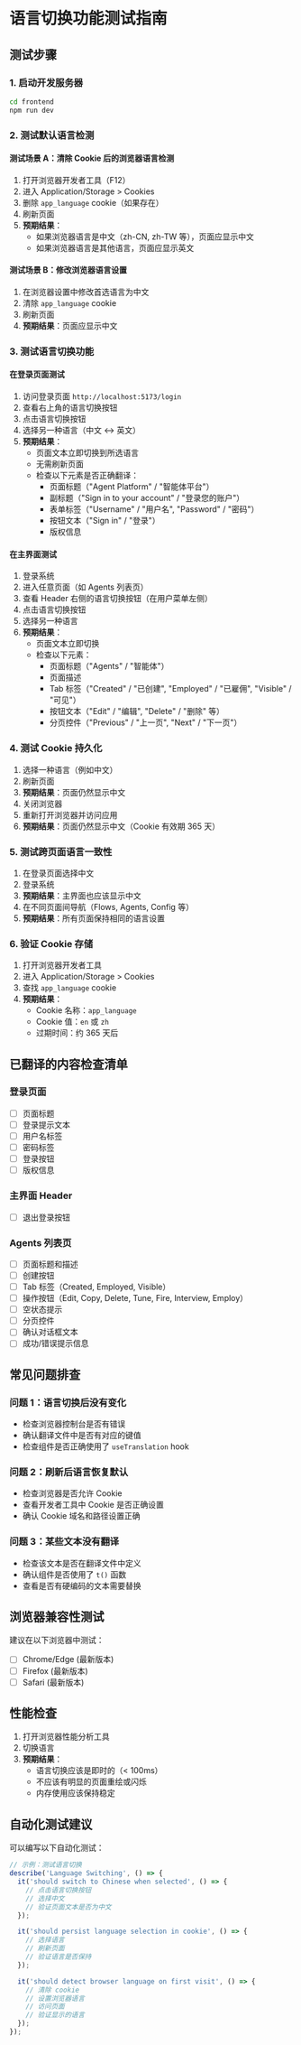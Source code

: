 # 语言切换功能测试指南

## 测试步骤

### 1. 启动开发服务器

```bash
cd frontend
npm run dev
```

### 2. 测试默认语言检测

#### 测试场景 A：清除 Cookie 后的浏览器语言检测

1. 打开浏览器开发者工具（F12）
2. 进入 Application/Storage > Cookies
3. 删除 `app_language` cookie（如果存在）
4. 刷新页面
5. **预期结果**：
   - 如果浏览器语言是中文（zh-CN, zh-TW 等），页面应显示中文
   - 如果浏览器语言是其他语言，页面应显示英文

#### 测试场景 B：修改浏览器语言设置

1. 在浏览器设置中修改首选语言为中文
2. 清除 `app_language` cookie
3. 刷新页面
4. **预期结果**：页面应显示中文

### 3. 测试语言切换功能

#### 在登录页面测试

1. 访问登录页面 `http://localhost:5173/login`
2. 查看右上角的语言切换按钮
3. 点击语言切换按钮
4. 选择另一种语言（中文 ↔ 英文）
5. **预期结果**：
   - 页面文本立即切换到所选语言
   - 无需刷新页面
   - 检查以下元素是否正确翻译：
     - 页面标题（"Agent Platform" / "智能体平台"）
     - 副标题（"Sign in to your account" / "登录您的账户"）
     - 表单标签（"Username" / "用户名", "Password" / "密码"）
     - 按钮文本（"Sign in" / "登录"）
     - 版权信息

#### 在主界面测试

1. 登录系统
2. 进入任意页面（如 Agents 列表页）
3. 查看 Header 右侧的语言切换按钮（在用户菜单左侧）
4. 点击语言切换按钮
5. 选择另一种语言
6. **预期结果**：
   - 页面文本立即切换
   - 检查以下元素：
     - 页面标题（"Agents" / "智能体"）
     - 页面描述
     - Tab 标签（"Created" / "已创建", "Employed" / "已雇佣", "Visible" / "可见"）
     - 按钮文本（"Edit" / "编辑", "Delete" / "删除" 等）
     - 分页控件（"Previous" / "上一页", "Next" / "下一页"）

### 4. 测试 Cookie 持久化

1. 选择一种语言（例如中文）
2. 刷新页面
3. **预期结果**：页面仍然显示中文
4. 关闭浏览器
5. 重新打开浏览器并访问应用
6. **预期结果**：页面仍然显示中文（Cookie 有效期 365 天）

### 5. 测试跨页面语言一致性

1. 在登录页面选择中文
2. 登录系统
3. **预期结果**：主界面也应该显示中文
4. 在不同页面间导航（Flows, Agents, Config 等）
5. **预期结果**：所有页面保持相同的语言设置

### 6. 验证 Cookie 存储

1. 打开浏览器开发者工具
2. 进入 Application/Storage > Cookies
3. 查找 `app_language` cookie
4. **预期结果**：
   - Cookie 名称：`app_language`
   - Cookie 值：`en` 或 `zh`
   - 过期时间：约 365 天后

## 已翻译的内容检查清单

### 登录页面
- [ ] 页面标题
- [ ] 登录提示文本
- [ ] 用户名标签
- [ ] 密码标签
- [ ] 登录按钮
- [ ] 版权信息

### 主界面 Header
- [ ] 退出登录按钮

### Agents 列表页
- [ ] 页面标题和描述
- [ ] 创建按钮
- [ ] Tab 标签（Created, Employed, Visible）
- [ ] 操作按钮（Edit, Copy, Delete, Tune, Fire, Interview, Employ）
- [ ] 空状态提示
- [ ] 分页控件
- [ ] 确认对话框文本
- [ ] 成功/错误提示信息

## 常见问题排查

### 问题 1：语言切换后没有变化
- 检查浏览器控制台是否有错误
- 确认翻译文件中是否有对应的键值
- 检查组件是否正确使用了 `useTranslation` hook

### 问题 2：刷新后语言恢复默认
- 检查浏览器是否允许 Cookie
- 查看开发者工具中 Cookie 是否正确设置
- 确认 Cookie 域名和路径设置正确

### 问题 3：某些文本没有翻译
- 检查该文本是否在翻译文件中定义
- 确认组件是否使用了 `t()` 函数
- 查看是否有硬编码的文本需要替换

## 浏览器兼容性测试

建议在以下浏览器中测试：
- [ ] Chrome/Edge (最新版本)
- [ ] Firefox (最新版本)
- [ ] Safari (最新版本)

## 性能检查

1. 打开浏览器性能分析工具
2. 切换语言
3. **预期结果**：
   - 语言切换应该是即时的（< 100ms）
   - 不应该有明显的页面重绘或闪烁
   - 内存使用应该保持稳定

## 自动化测试建议

可以编写以下自动化测试：
```typescript
// 示例：测试语言切换
describe('Language Switching', () => {
  it('should switch to Chinese when selected', () => {
    // 点击语言切换按钮
    // 选择中文
    // 验证页面文本是否为中文
  });

  it('should persist language selection in cookie', () => {
    // 选择语言
    // 刷新页面
    // 验证语言是否保持
  });

  it('should detect browser language on first visit', () => {
    // 清除 cookie
    // 设置浏览器语言
    // 访问页面
    // 验证显示的语言
  });
});
```
